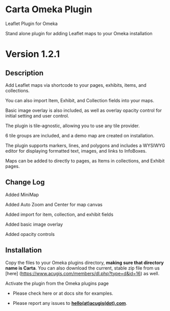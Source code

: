 # Carta Omeka Plugin

Leaflet Plugin for Omeka

Stand alone plugin for adding Leaflet maps to your Omeka installation
# Version 1.2.1

## Description

Add Leaflet maps via shortcode to your pages, exhibits, items, and collections.

You can also import Item, Exhibit, and Collection fields into your maps.

Basic image overlay is also included, as well as overlay opacity control for initial setting and user control.

The plugin is tile-agnostic, allowing you to use any tile provider.  

6 tile groups are included, and a demo map are created on installation.

The plugin supports markers, lines, and polygons and includes a WYSIWYG editor for displaying formatted text, images, and links to InfoBoxes. 

Maps can be added to directly to pages, as Items in collections, and Exhibit pages.

## Change Log

Added MiniMap

Added Auto Zoom and Center for map canvas

Added import for item, collection, and exhibit fields

Added basic image overlay

Added opacity controls

## Installation

Copy the files to your Omeka plugins directory, <b>making sure that directory name is Carta</b>.  You can also download the current, stable zip file from us [here] (https://www.acugis.com/members/dl.php?type=d&id=16) as well. 

Activate the plugin from the Omeka plugins page

  - Please check here or at docs site for examples.
  
  - Please report any issues to **[hello(at)acugis(dot).com](mailto:hello@acugis.com)**.
 
